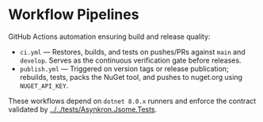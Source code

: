 # Workflow Pipelines

GitHub Actions automation ensuring build and release quality:
- `ci.yml` — Restores, builds, and tests on pushes/PRs against `main` and `develop`. Serves as the continuous verification gate before releases.
- `publish.yml` — Triggered on version tags or release publication; rebuilds, tests, packs the NuGet tool, and pushes to nuget.org using `NUGET_API_KEY`.

These workflows depend on `dotnet 8.0.x` runners and enforce the contract validated by [../../tests/Asynkron.Jsome.Tests](../../tests/Asynkron.Jsome.Tests/context.md).
